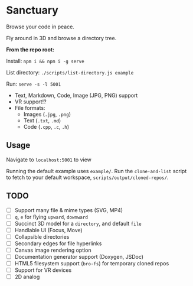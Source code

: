 # Sanctuary

Browse your code in peace.

Fly around in 3D and browse a directory tree.

**From the repo root:**

Install: `npm i && npm i -g serve`

List directory: `./scripts/list-directory.js example`

Run: `serve -s -l 5001`

- Text, Markdown, Code, Image (JPG, PNG) support
- VR support!?
- File formats:
  - Images (`.jpg`, `.png`)
  - Text (`.txt`, `.md`)
  - Code (`.cpp`, `.c`, `.h`)

## Usage

Navigate to `localhost:5001` to view

Running the default example uses `example/`. Run the `clone-and-list` script to fetch to your default workspace, `scripts/output/cloned-repos/`.

## TODO

- [ ] Support many file & mime types (SVG, MP4)
- [ ] `q`, `e` for flying `upward`, `downward`
- [ ] Succinct 3D model for a `directory`, and default `file`
- [ ] Handlable UI (Focus, Move)
- [ ] Collapsible directories
- [ ] Secondary edges for file hyperlinks
- [ ] Canvas image rendering option
- [ ] Documentation generator support (Doxygen, JSDoc)
- [ ] HTML5 filesystem support (`bro-fs`) for temporary cloned repos
- [ ] Support for VR devices
- [ ] 2D analog
